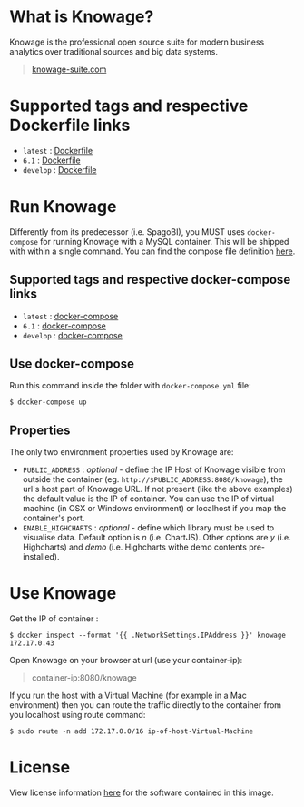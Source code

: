 # What is Knowage?

Knowage is the professional open source suite for modern business analytics over traditional sources and big data systems.

> [knowage-suite.com](https://www.knowage-suite.com)
 
# Supported tags and respective Dockerfile links

* ```latest``` : [Dockerfile](https://github.com/KnowageLabs/Knowage-Server-Docker/master/6.1/Dockerfile)
* ```6.1``` : [Dockerfile](https://github.com/SKnowageLabs/Knowage-Server/master/6.1/Dockerfile)
* ```develop``` : [Dockerfile](https://github.com/SKnowageLabs/Knowage-Server/master/Dockerfile)

# Run Knowage

Differently from its predecessor (i.e. SpagoBI), you MUST uses ```docker-compose``` for running Knowage with a MySQL container. This will be shipped with within a single command. You can find the compose file definition [here](https://github.com/KnowageLabs/Knowage-Server/master/docker/6.1-all-in-one). 

## Supported tags and respective docker-compose links

* ```latest``` : [docker-compose](https://github.com/KnowageLabs/Knowage-Server-Docker/master/6.1/docker-compose.yml)
* ```6.1``` : [docker-compose](https://github.com/SKnowageLabs/Knowage-Server/master/6.1/docker-compose.yml)
* ```develop``` : [docker-compose](https://github.com/SKnowageLabs/Knowage-Server/master/docker-compose.yml)

## Use docker-compose

Run this command inside the folder with ```docker-compose.yml``` file:

```console
$ docker-compose up
```

## Properties

The only two environment properties used by Knowage are:

* ```PUBLIC_ADDRESS``` : *optional* - define the IP Host of Knowage visible from outside the container (eg. ```http://$PUBLIC_ADDRESS:8080/knowage```),  the url's host part of Knowage URL. If not present (like the above examples) the default value is the IP of container. You can use the IP of virtual machine (in OSX or Windows environment) or localhost if you map the container's port.
* ```ENABLE_HIGHCHARTS``` : *optional* - define which library must be used to visualise data. Default option is *n* (i.e. ChartJS). Other options are *y* (i.e. Highcharts) and *demo* (i.e. Highcharts withe demo contents pre-installed).

# Use Knowage

Get the IP of container :

```console
$ docker inspect --format '{{ .NetworkSettings.IPAddress }}' knowage
172.17.0.43
```

Open Knowage on your browser at url (use your container-ip): 

> container-ip:8080/knowage

If you run the host with a Virtual Machine (for example in a Mac environment) then you can route the traffic directly to the container from you localhost using route command:

```console
$ sudo route -n add 172.17.0.0/16 ip-of-host-Virtual-Machine
```

# License

View license information [here](https://github.com/KnowageLabs/Knowage-Server/) for the software contained in this image.
